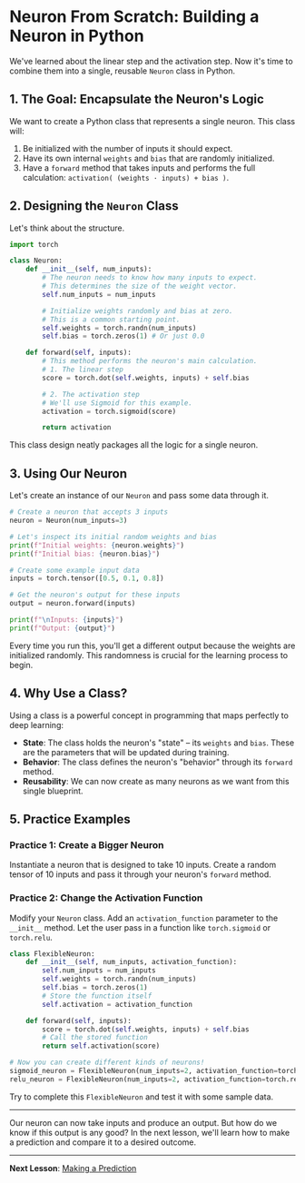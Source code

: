 # Neuron From Scratch: Building a Neuron in Python

We've learned about the linear step and the activation step. Now it's time to combine them into a single, reusable `Neuron` class in Python.

## 1. The Goal: Encapsulate the Neuron's Logic

We want to create a Python class that represents a single neuron. This class will:
1.  Be initialized with the number of inputs it should expect.
2.  Have its own internal `weights` and `bias` that are randomly initialized.
3.  Have a `forward` method that takes inputs and performs the full calculation: `activation( (weights · inputs) + bias )`.

## 2. Designing the `Neuron` Class

Let's think about the structure.

```python
import torch

class Neuron:
    def __init__(self, num_inputs):
        # The neuron needs to know how many inputs to expect.
        # This determines the size of the weight vector.
        self.num_inputs = num_inputs

        # Initialize weights randomly and bias at zero.
        # This is a common starting point.
        self.weights = torch.randn(num_inputs)
        self.bias = torch.zeros(1) # Or just 0.0

    def forward(self, inputs):
        # This method performs the neuron's main calculation.
        # 1. The linear step
        score = torch.dot(self.weights, inputs) + self.bias

        # 2. The activation step
        # We'll use Sigmoid for this example.
        activation = torch.sigmoid(score)

        return activation
```

This class design neatly packages all the logic for a single neuron.

## 3. Using Our Neuron

Let's create an instance of our `Neuron` and pass some data through it.

```python
# Create a neuron that accepts 3 inputs
neuron = Neuron(num_inputs=3)

# Let's inspect its initial random weights and bias
print(f"Initial weights: {neuron.weights}")
print(f"Initial bias: {neuron.bias}")

# Create some example input data
inputs = torch.tensor([0.5, 0.1, 0.8])

# Get the neuron's output for these inputs
output = neuron.forward(inputs)

print(f"\nInputs: {inputs}")
print(f"Output: {output}")
```

Every time you run this, you'll get a different output because the weights are initialized randomly. This randomness is crucial for the learning process to begin.

## 4. Why Use a Class?

Using a class is a powerful concept in programming that maps perfectly to deep learning:
- **State**: The class holds the neuron's "state" – its `weights` and `bias`. These are the parameters that will be updated during training.
- **Behavior**: The class defines the neuron's "behavior" through its `forward` method.
- **Reusability**: We can now create as many neurons as we want from this single blueprint.

## 5. Practice Examples

### Practice 1: Create a Bigger Neuron

Instantiate a neuron that is designed to take 10 inputs. Create a random tensor of 10 inputs and pass it through your neuron's `forward` method.

### Practice 2: Change the Activation Function

Modify your `Neuron` class. Add an `activation_function` parameter to the `__init__` method. Let the user pass in a function like `torch.sigmoid` or `torch.relu`.

```python
class FlexibleNeuron:
    def __init__(self, num_inputs, activation_function):
        self.num_inputs = num_inputs
        self.weights = torch.randn(num_inputs)
        self.bias = torch.zeros(1)
        # Store the function itself
        self.activation = activation_function

    def forward(self, inputs):
        score = torch.dot(self.weights, inputs) + self.bias
        # Call the stored function
        return self.activation(score)

# Now you can create different kinds of neurons!
sigmoid_neuron = FlexibleNeuron(num_inputs=2, activation_function=torch.sigmoid)
relu_neuron = FlexibleNeuron(num_inputs=2, activation_function=torch.relu)
```
Try to complete this `FlexibleNeuron` and test it with some sample data.

---
Our neuron can now take inputs and produce an output. But how do we know if this output is any good? In the next lesson, we'll learn how to make a prediction and compare it to a desired outcome.

---

**Next Lesson**: [Making a Prediction](05_making_a_prediction.md)

```
